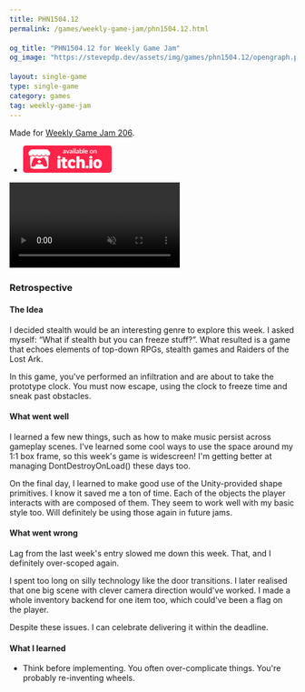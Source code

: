 ```yaml
---
title: PHN1504.12
permalink: /games/weekly-game-jam/phn1504.12.html

og_title: "PHN1504.12 for Weekly Game Jam"
og_image: "https://stevepdp.dev/assets/img/games/phn1504.12/opengraph.png"

layout: single-game
type: single-game
category: games
tag: weekly-game-jam
---
```


Made for <a href="https://itch.io/jam/weekly-game-jam-206" rel="noopener" target="_blank">Weekly Game Jam 206</a>.

<ul class="downloads">
    <li><a href="https://stevepdp.itch.io/phn150412" rel="noopener" target="_blank"><img src="/assets/img/brands/itch-io-colour.svg" height="48" width="156"></a></li>
</ul>

<video preload="none" class="trailer" controls muted autoplay loop playsinline>
    <source src="/assets/video/phn150412-clip.mp4" type="video/mp4">
    Your browser does not appear to support mp4 video.
</video>

### Retrospective

#### The Idea

I decided stealth would be an interesting genre to explore this week. I asked myself: &ldquo;What if stealth but you can freeze stuff?&rdquo;. What resulted is a game that echoes elements of top-down RPGs, stealth games and Raiders of the Lost Ark.

In this game, you&apos;ve performed an infiltration and are about to take the prototype clock. You must now escape, using the clock to freeze time and sneak past obstacles.

#### What went well

I learned a few new things, such as how to make music persist across gameplay scenes. I&apos;ve learned some cool ways to use the space around my 1:1 box frame, so this week&apos;s game is widescreen! I&apos;m getting better at managing DontDestroyOnLoad() these days too.

On the final day, I learned to make good use of the Unity-provided shape primitives. I know it saved me a ton of time. Each of the objects the player interacts with are composed of them. They seem to work well with my basic style too. Will definitely be using those again in future jams.

#### What went wrong

Lag from the last week&apos;s entry slowed me down this week. That, and I definitely over-scoped again.

I spent too long on silly technology like the door transitions. I later realised that one big scene with clever camera direction would&apos;ve worked. I made a whole inventory backend for one item too, which could&apos;ve been a flag on the player.

Despite these issues. I can celebrate delivering it within the deadline.

#### What I learned

* Think before implementing. You often over-complicate things. You&apos;re probably re-inventing wheels.